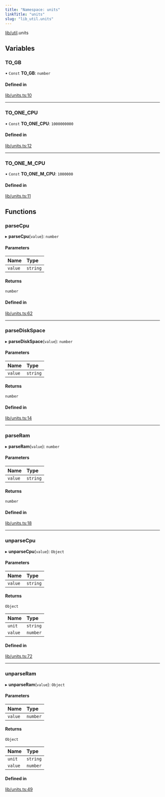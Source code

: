 ```yaml
---
title: "Namespace: units"
linkTitle: "units"
slug: "lib_util.units"
---
```


[lib/util](lib_util.md).units

## Variables

### TO\_GB

• `Const` **TO\_GB**: `number`

#### Defined in

[lib/units.ts:10](https://github.com/kinvolk/headlamp/blob/ba073244/frontend/src/lib/units.ts#L10)

___

### TO\_ONE\_CPU

• `Const` **TO\_ONE\_CPU**: ``1000000000``

#### Defined in

[lib/units.ts:12](https://github.com/kinvolk/headlamp/blob/ba073244/frontend/src/lib/units.ts#L12)

___

### TO\_ONE\_M\_CPU

• `Const` **TO\_ONE\_M\_CPU**: ``1000000``

#### Defined in

[lib/units.ts:11](https://github.com/kinvolk/headlamp/blob/ba073244/frontend/src/lib/units.ts#L11)

## Functions

### parseCpu

▸ **parseCpu**(`value`): `number`

#### Parameters

| Name | Type |
| :------ | :------ |
| `value` | `string` |

#### Returns

`number`

#### Defined in

[lib/units.ts:62](https://github.com/kinvolk/headlamp/blob/ba073244/frontend/src/lib/units.ts#L62)

___

### parseDiskSpace

▸ **parseDiskSpace**(`value`): `number`

#### Parameters

| Name | Type |
| :------ | :------ |
| `value` | `string` |

#### Returns

`number`

#### Defined in

[lib/units.ts:14](https://github.com/kinvolk/headlamp/blob/ba073244/frontend/src/lib/units.ts#L14)

___

### parseRam

▸ **parseRam**(`value`): `number`

#### Parameters

| Name | Type |
| :------ | :------ |
| `value` | `string` |

#### Returns

`number`

#### Defined in

[lib/units.ts:18](https://github.com/kinvolk/headlamp/blob/ba073244/frontend/src/lib/units.ts#L18)

___

### unparseCpu

▸ **unparseCpu**(`value`): `Object`

#### Parameters

| Name | Type |
| :------ | :------ |
| `value` | `string` |

#### Returns

`Object`

| Name | Type |
| :------ | :------ |
| `unit` | `string` |
| `value` | `number` |

#### Defined in

[lib/units.ts:72](https://github.com/kinvolk/headlamp/blob/ba073244/frontend/src/lib/units.ts#L72)

___

### unparseRam

▸ **unparseRam**(`value`): `Object`

#### Parameters

| Name | Type |
| :------ | :------ |
| `value` | `number` |

#### Returns

`Object`

| Name | Type |
| :------ | :------ |
| `unit` | `string` |
| `value` | `number` |

#### Defined in

[lib/units.ts:49](https://github.com/kinvolk/headlamp/blob/ba073244/frontend/src/lib/units.ts#L49)
